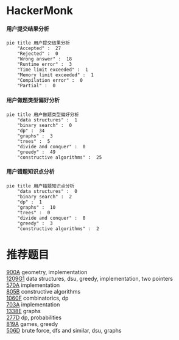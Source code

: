 # HackerMonk

<!-- tabs:start -->



#### **用户提交结果分析**

```mermaid
pie title 用户提交结果分析
    "Accepted" :  27
    "Rejected" :  0
    "Wrong answer" :  18
    "Runtime error" :  3
    "Time limit exceeded" :  1
    "Memory limit exceeded" :  1
    "Compilation error" :  0
    "Partial" :  0
```

#### **用户做题类型偏好分析**

```mermaid
pie title 用户做题类型偏好分析
    "data structures" :  1
    "binary search" :  0
    "dp" :  34
    "graphs" :  3
    "trees" :  5
    "divide and conquer" :  0
    "greedy" :  49
    "constructive algorithms" :  25
```
#### **用户错题知识点分析**

```mermaid
pie title 用户错题知识点分析
    "data structures" :  0
    "binary search" :  2
    "dp" :  1
    "graphs" :  10
    "trees" :  0
    "divide and conquer" :  0
    "greedy" :  3
    "constructive algorithms" :  2
```



<!-- tabs:end -->
# 推荐题目
[900A](https://codeforces.com/contest/900/problem/A)		geometry,
                        implementation		  
[1209G1](https://codeforces.com/contest/1209G/problem/1)		data structures,
                        dsu,
                        greedy,
                        implementation,
                        two pointers		  
[570A](https://codeforces.com/contest/570/problem/A)		implementation		  
[805B](https://codeforces.com/contest/805/problem/B)		constructive algorithms		  
[1060F](https://codeforces.com/contest/1060/problem/F)		combinatorics,
                        dp		  
[703A](https://codeforces.com/contest/703/problem/A)		implementation		  
[1338E](https://codeforces.com/contest/1338/problem/E)		graphs		  
[277D](https://codeforces.com/contest/277/problem/D)		dp,
                        probabilities		  
[819A](https://codeforces.com/contest/819/problem/A)		games,
                        greedy		  
[506D](https://codeforces.com/contest/506/problem/D)		brute force,
                        dfs and similar,
                        dsu,
                        graphs		  
